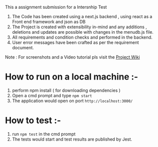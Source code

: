 This a assignment submission for a Intersnhip Test

1. The Code has been created using a next.js backend , using react as a Front end framework and json as DB
2. The Project is created with extensibility in-mind and any additions , deletions and updates are possible with changes in the
   menudb.js file.
3. All requirements and condition checks and performed in the backend.
4. User error messages have been crafted as per the requirement document.

Note : For screenshots and a Video tutorial pls visit the [Project Wiki](https://github.com/kkumar15/food-ordering/wiki)
# How to run on a local machine :- 
1. perform npm install ( for downloading dependencies )
2. Open a cmd prompt and type `npm start`
3. The application would open on port `http://localhost:3000/`

# How to test :-
 1. run `npm test` in the cmd prompt
 2. The tests would start and test results are published by Jest.
